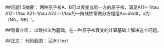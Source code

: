 ##问题1.5摘要：
  两种原子核A、B可以衰变成另一方的原子核，满足A11=-1/tau A12=1/tau A21=1/tau A22=-1/tau的一阶线性常微分方程组Ax=dx/dt，x为（NA，NB）'。
  
##背景介绍：
  以欧拉法为基础，在一种原子核衰变的计算基础上解决这个问题。

##正文：
  代码截图：
  ![Alt text](https://github.com/woshishuishuishuishui/compuational_physics_N2014301020042/blob/master/QQ截图20161009234731.png)
   
